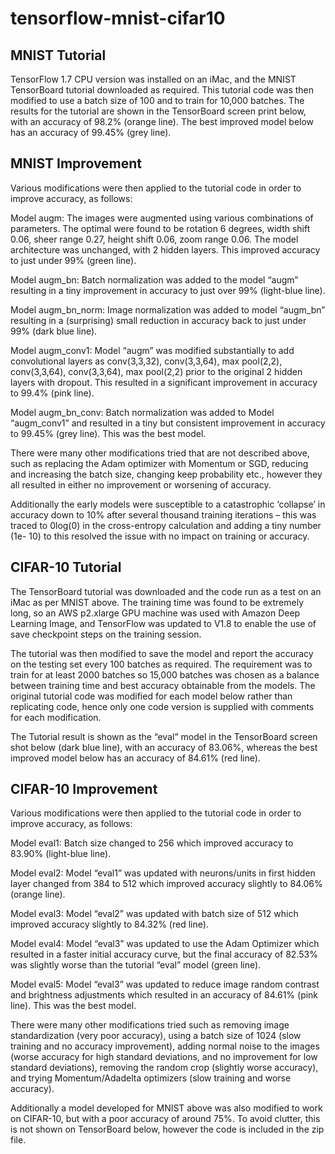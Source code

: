 # tensorflow-mnist-cifar10

## MNIST Tutorial
TensorFlow 1.7 CPU version was installed on an iMac, and the MNIST TensorBoard tutorial downloaded as required.
This tutorial code was then modified to use a batch size of 100 and to train for 10,000 batches. The results for the
tutorial are shown in the TensorBoard screen print below, with an accuracy of 98.2% (orange line). The best improved
model below has an accuracy of 99.45% (grey line).

## MNIST Improvement
Various modifications were then applied to the tutorial code in order to improve accuracy, as follows:

Model augm: The images were augmented using various combinations of parameters. The optimal were found to be
rotation 6 degrees, width shift 0.06, sheer range 0.27, height shift 0.06, zoom range 0.06. The model architecture was
unchanged, with 2 hidden layers. This improved accuracy to just under 99% (green line).

Model augm_bn: Batch normalization was added to the model “augm” resulting in a tiny improvement in accuracy to
just over 99% (light-blue line).

Model augm_bn_norm: Image normalization was added to model “augm_bn” resulting in a (surprising) small
reduction in accuracy back to just under 99% (dark blue line).

Model augm_conv1: Model “augm” was modified substantially to add convolutional layers as conv(3,3,32),
conv(3,3,64), max pool(2,2), conv(3,3,64), conv(3,3,64), max pool(2,2) prior to the original 2 hidden layers with
dropout. This resulted in a significant improvement in accuracy to 99.4% (pink line).

Model augm_bn_conv: Batch normalization was added to Model “augm_conv1” and resulted in a tiny but consistent
improvement in accuracy to 99.45% (grey line). This was the best model.

There were many other modifications tried that are not described above, such as replacing the Adam optimizer with
Momentum or SGD, reducing and increasing the batch size, changing keep probability etc., however they all resulted
in either no improvement or worsening of accuracy.

Additionally the early models were susceptible to a catastrophic ‘collapse’ in accuracy down to 10% after several
thousand training iterations – this was traced to 0log(0) in the cross-entropy calculation and adding a tiny number (1e-
10) to this resolved the issue with no impact on training or accuracy.

## CIFAR-10 Tutorial
The TensorBoard tutorial was downloaded and the code run as a test on an iMac as per MNIST above. The training
time was found to be extremely long, so an AWS p2.xlarge GPU machine was used with Amazon Deep Learning Image,
and TensorFlow was updated to V1.8 to enable the use of save checkpoint steps on the training session.

The tutorial was then modified to save the model and report the accuracy on the testing set every 100 batches as
required. The requirement was to train for at least 2000 batches so 15,000 batches was chosen as a balance between
training time and best accuracy obtainable from the models. The original tutorial code was modified for each model
below rather than replicating code, hence only one code version is supplied with comments for each modification.

The Tutorial result is shown as the “eval” model in the TensorBoard screen shot below (dark blue line), with an
accuracy of 83.06%, whereas the best improved model below has an accuracy of 84.61% (red line).

## CIFAR-10 Improvement
Various modifications were then applied to the tutorial code in order to improve accuracy, as follows:

Model eval1: Batch size changed to 256 which improved accuracy to 83.90% (light-blue line).

Model eval2: Model “eval1” was updated with neurons/units in first hidden layer changed from 384 to 512 which
improved accuracy slightly to 84.06% (orange line).

Model eval3: Model “eval2” was updated with batch size of 512 which improved accuracy slightly to 84.32% (red line).

Model eval4: Model “eval3” was updated to use the Adam Optimizer which resulted in a faster initial accuracy curve,
but the final accuracy of 82.53% was slightly worse than the tutorial “eval” model (green line).

Model eval5: Model “eval3” was updated to reduce image random contrast and brightness adjustments which
resulted in an accuracy of 84.61% (pink line). This was the best model.

There were many other modifications tried such as removing image standardization (very poor accuracy), using a
batch size of 1024 (slow training and no accuracy improvement), adding normal noise to the images (worse accuracy
for high standard deviations, and no improvement for low standard deviations), removing the random crop (slightly
worse accuracy), and trying Momentum/Adadelta optimizers (slow training and worse accuracy).

Additionally a model developed for MNIST above was also modified to work on CIFAR-10, but with a poor accuracy of
around 75%. To avoid clutter, this is not shown on TensorBoard below, however the code is included in the zip file.

